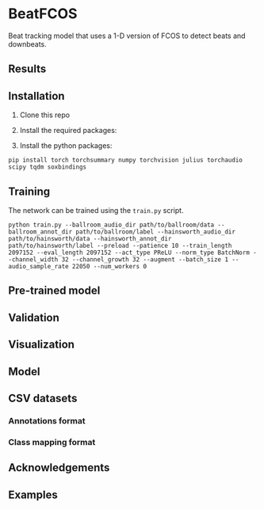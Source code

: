 # BeatFCOS

Beat tracking model that uses a 1-D version of FCOS to detect beats and downbeats.

## Results

## Installation

1) Clone this repo

2) Install the required packages:

3) Install the python packages:
	
```
pip install torch torchsummary numpy torchvision julius torchaudio scipy tqdm soxbindings

```

## Training

The network can be trained using the `train.py` script.

```
python train.py --ballroom_audio_dir path/to/ballroom/data --ballroom_annot_dir path/to/ballroom/label --hainsworth_audio_dir path/to/hainsworth/data --hainsworth_annot_dir path/to/hainsworth/label --preload --patience 10 --train_length 2097152 --eval_length 2097152 --act_type PReLU --norm_type BatchNorm --channel_width 32 --channel_growth 32 --augment --batch_size 1 --audio_sample_rate 22050 --num_workers 0
```

## Pre-trained model

## Validation

## Visualization

## Model

## CSV datasets

### Annotations format

### Class mapping format

## Acknowledgements

## Examples
